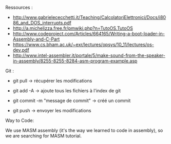 ﻿Ressources :

* http://www.gabrielececchetti.it/Teaching/CalcolatoriElettronici/Docs/i8086_and_DOS_interrupts.pdf
* http://a.michelizza.free.fr/pmwiki.php?n=TutoOS.TutoOS
* http://www.codeproject.com/Articles/664165/Writing-a-boot-loader-in-Assembly-and-C-Part
* https://www.cs.bham.ac.uk/~exr/lectures/opsys/10_11/lectures/os-dev.pdf
* http://www.intel-assembler.it/portale/5/make-sound-from-the-speaker-in-assembly/8255-8255-8284-asm-program-example.asp

Git :

* git pull -> récupérer les modifications

* git add -A -> ajoute tous les fichiers à l'index de git
* git commit -m "message de commit" -> créé un commit
* git push -> envoyer les modifications

Way to Code:

We use MASM assembly (it's the way we learned to code in assembly), so we are searching for MASM tutorial.